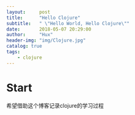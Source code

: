 ```yaml
---
layout:     post
title:      "Hello Clojure"
subtitle:   " \"Hello World, Hello Clojure\""
date:       2018-05-07 20:29:00
author:     "Hux"
header-img: "img/Clojure.jpg"
catalog: true
tags:
    - clojure
---
```


# Start

希望借助这个博客记录clojure的学习过程